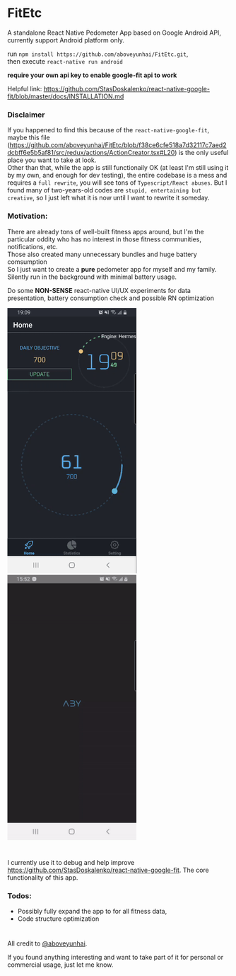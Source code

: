 # FitEtc

A standalone React Native Pedometer App based on Google Android API, currently support Android platform only.

run `npm install https://github.com/aboveyunhai/FitEtc.git`, <br>
then execute `react-native run android`

**require your own api key to enable google-fit api to work**

Helpful link: https://github.com/StasDoskalenko/react-native-google-fit/blob/master/docs/INSTALLATION.md

### Disclaimer

If you happened to find this because of the `react-native-google-fit`, 
<br/>maybe this file (https://github.com/aboveyunhai/FitEtc/blob/f38ce6cfe518a7d32117c7aed2dcbff6e5b5af81/src/redux/actions/ActionCreator.tsx#L20) is the only useful place you want to take at look.
<br/>Other than that, while the app is still functionaily OK (at least I'm still using it by my own, and enough for dev testing), the entire codebase is a mess and requires a `full rewrite`, you will see tons of `Typescript/React abuses`. But I found many of two-years-old codes are `stupid, entertaining but creative`, so I just left what it is now until I want to rewrite it someday.

### Motivation:
There are already tons of well-built fitness apps around, but I'm the particular oddity who has no interest in those fitness communities, notifications, etc. <br>
Those also created many unnecessary bundles and huge battery comsumption<br>
So I just want to create a **pure** pedometer app for myself and my family. Silently run in the background with minimal battery usage.<br>

Do some **NON-SENSE** react-native UI/UX experiments for data presentation, battery consumption check and possible RN optimization

<div>
<img src="https://github.com/aboveyunhai/FitEtc/blob/master/readMe/Screenshot_3_Pedoer.gif" height="600" />
<img src="https://github.com/aboveyunhai/FitEtc/blob/master/readMe/Screenshot_2_Pedoer.gif" height="600" />
<div>

#
I currently use it to debug and help improve https://github.com/StasDoskalenko/react-native-google-fit. The core functionality of this app.

### Todos:

* Possibly fully expand the app to for all fitness data,
* Code structure optimization

#

All credit to [@aboveyunhai](https://github.com/aboveyunhai).

If you found anything interesting and want to take part of it for personal or commercial usage, just let me know.
